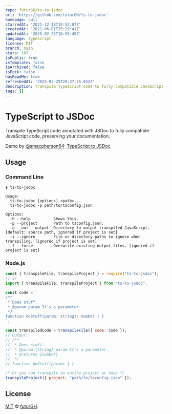 ```yaml
---
repo: futurGH/ts-to-jsdoc
url: 'https://github.com/futurGH/ts-to-jsdoc'
homepage: null
starredAt: '2021-12-18T19:52:07Z'
createdAt: '2021-06-01T15:29:41Z'
updatedAt: '2025-02-25T18:59:49Z'
language: TypeScript
license: MIT
branch: main
stars: 187
isPublic: true
isTemplate: false
isArchived: false
isFork: false
hasReadMe: true
refreshedAt: '2025-02-25T20:37:26.652Z'
description: Transpile TypeScript code to fully compatible JavaScript + JSDoc comments.
tags: []
---
```


# TypeScript to JSDoc
Transpile TypeScript code annotated with JSDoc to fully compatible JavaScript code, preserving your documentation.

Demo by [@smacpherson64](https://github.com/smacpherson64): [TypeScript to JSDoc](https://sethmac.com/typescript-to-jsdoc/)

## Usage

### Command Line

```shell
$ ts-to-jsdoc

Usage:
  ts-to-jsdoc [options] <path>...
  ts-to-jsdoc -p path/to/tsconfig.json

Options:
  -h --help          Shows this.
  -p --project       Path to tsconfig.json.
  -o --out --output  Directory to output transpiled JavaScript. [default: source path, ignored if project is set]
  -i --ignore        File or directory paths to ignore when transpiling. [ignored if project is set]
  -f --force         Overwrite existing output files. [ignored if project is set]
```

### Node.js

```javascript
const { transpileFile, transpileProject } = require("ts-to-jsdoc");
// or
import { transpileFile, transpileProject } from "ts-to-jsdoc";

const code = `
/**
 * Does stuff.
 * @param param It's a parameter.
 */
function doStuff(param: string): number { }
`;

const transpiledCode = transpileFile({ code: code });
// Output:
// /**
//  * Does stuff.
//  * @param {string} param It's a parameter.
//  * @returns {number}
//  */
// function doStuff(param) { }

/* Or you can transpile an entire project at once */
transpileProject({ project: "path/to/tsconfig.json" });
```

## License
[MIT](LICENSE) © [futurGH](https://github.com/futurGH).
